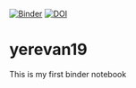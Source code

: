 [![Binder](https://binder.fedcloud-tf.fedcloud.eu/badge_logo.svg)](https://binder.fedcloud-tf.fedcloud.eu/v2/zenodo/10.5281/zenodo.3463098/)
[![DOI](https://www.zenodo.org/badge/211260745.svg)](https://www.zenodo.org/badge/latestdoi/211260745)
# yerevan19
This is my first binder notebook
